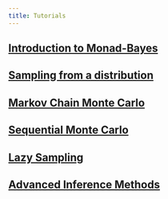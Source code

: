 ```yaml
---
title: Tutorials
---
```


## [Introduction to Monad-Bayes](../Introduction.html)

## [Sampling from a distribution](../Sampling.html)

## [Markov Chain Monte Carlo](../MCMC.html)

## [Sequential Monte Carlo](../SMC.html)

## [Lazy Sampling](../Lazy.html)

## [Advanced Inference Methods](../AdvancedSampling.html)

<!-- ## [Advanced Inference Methods](../AdvancedSampling.html)

## [Building your own inference methods]() -->